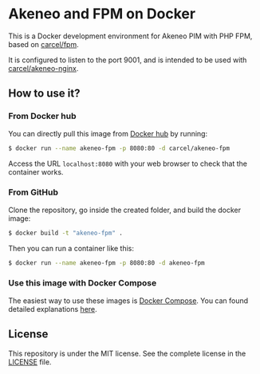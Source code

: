 # Akeneo and FPM on Docker

This is a Docker development environment for Akeneo PIM with PHP FPM, based on [carcel/fpm](https://hub.docker.com/r/carcel/fpm).

It is configured to listen to the port 9001, and is intended to be used with [carcel/akeneo-nginx](https://hub.docker.com/r/carcel/akeneo-nginx).

## How to use it?

### From Docker hub

You can directly pull this image from [Docker hub](https://hub.docker.com/r/carcel/akeneo-fpm/) by running:

```bash
$ docker run --name akeneo-fpm -p 8080:80 -d carcel/akeneo-fpm
```

Access the URL `localhost:8080` with your web browser to check that the container works.

### From GitHub

Clone the repository, go inside the created folder, and build the docker image:

```bash
$ docker build -t "akeneo-fpm" .
```

Then you can run a container like this:

```bash
$ docker run --name akeneo-fpm -p 8080:80 -d akeneo-fpm
```

### Use this image with Docker Compose

The easiest way to use these images is [Docker Compose](https://docs.docker.com/compose/). You can found detailed explanations [here](https://github.com/damien-carcel/Dockerfiles/blob/master/COMPOSE.md).

## License

This repository is under the MIT license. See the complete license in the [LICENSE](https://github.com/damien-carcel/Dockerfiles/blob/master/LICENSE) file.
